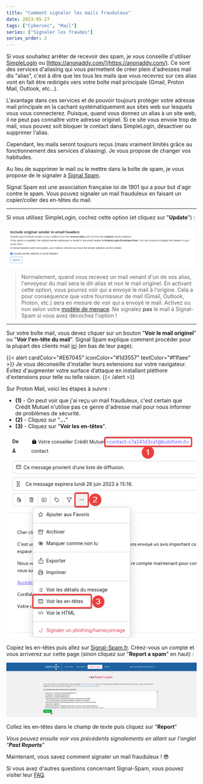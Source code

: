 ```yaml
---
title: "Comment signaler les mails frauduleux"
date: 2023-05-27
tags: ["Cybersec", "Mail"]
series: ["Signaler les fraudes"]
series_order: 2
---
```


Si vous souhaitez arrêter de recevoir des spam, je vous conseille d'utiliser [SimpleLogin](https://simplelogin.io/fr/) ou [https://anonaddy.com/](https://anonaddy.com/). Ce sont des services d'aliasing qui vous permettent de créer plein d'adresses mail dis "alias", c'est à dire que les tous les mails que vous recevrez sur ces alias vont en fait être redirigés vers votre boîte mail principale (Gmail, Proton Mail, Outlook, etc...).

L'avantage dans ces services et de pouvoir toujours protéger votre adresse mail principale en la cachant systématiquement aux sites web sur lesquels vous vous connecterez. Puisque, quand vous donnez un alias à un site web, il ne peut pas connaître votre adresse originel. Si ce site vous envoie trop de mail, vous pouvez soit bloquer le contact dans SimpleLogin, désactiver ou supprimer l'alias.

Cependant, les mails seront toujours reçus (mais vraiment limités grâce au fonctionnement des services d'aliasing). Je vous propose de changer vos habitudes.

Au lieu de supprimer le mail ou le mettre dans la boîte de spam, je vous propose de le signaler à [Signal Spam](https://www.signal-spam.fr/).

Signal Spam est une association française loi de 1901 qui a pour but d'agir contre le spam. Vous pouvez signaler un mail frauduleux en faisant un copier/coller des en-têtes du mail.

---

Si vous utilisez SimpleLogin, cochez cette option (et cliquez sur "**Update**") :

![sender-adresss.png](img/sender-adresss.png)

> Normalement, quand vous recevez un mail venant d'un de vos alias, l'envoyeur du mail sera le dit-alias et non le mail originel. En activant cette option, vous pourrez voir qui a envoyé le mail à l'origine. Cela a pour conséquence que votre fournisseur de mail (Gmail, Outlook, Proton, etc.) sera en mesure de voir qui a envoyé le mail. Activez ou non selon votre [modèle de menace](https://simpleprivacy.fr/basiques/threat-model). Ne signalez **pas** le mail à Signal-Spam si vous avez décochez l'option !

---

Sur votre boîte mail, vous devez cliquer sur un bouton "**Voir le mail originel**" ou "**Voir l'en-tête du mail**". Signal Spam explique comment procéder pour la plupart des clients mail [ici](https://www.signal-spam.fr/trouver-code-source/) (en bas de leur page). 

{{< alert cardColor="#E67045" iconColor="#1d3557" textColor="#f1faee" >}}
Je vous déconseille d'installer leurs extensions sur votre navigateur. Évitez d'augmenter votre surface d’attaque en installant pléthore d'extensions pour telle ou telle raison.
{{< /alert >}}

Sur Proton Mail, voici les étapes à suivre :

- **(1)** - On peut voir que j'ai reçu un mail frauduleux, c'est certain que Crédit Mutuel n'utilise pas ce genre d'adresse mail pour nous informer de problèmes de sécurité.
- **(2)** - Cliquez sur "**...**"
- **(3)** - Cliquez sur "**Voir les en-têtes**".

![mail-headers.png](img/mail-headers.png)

Copiez les en-têtes puis allez sur [Signal-Spam.fr](https://www.signal-spam.fr/). Créez-vous un compte et vous arriverez sur cette page (sinon cliquez sur "**Report a spam**" en haut) :

![report-spam.png](img/report-spam.png)

Collez les en-têtes dans le champ de texte puis cliquez sur "**Report**"

*Vous pouvez ensuite voir vos précédents signalements en allant sur l'onglet "**Past Reports**"*

Maintenant, vous savez comment signaler un mail frauduleux ! 😎️

Si vous avez d'autres questions concernant Signal-Spam, vous pouvez visiter leur [FAQ](https://www.signal-spam.fr/foire-aux-questions/).
